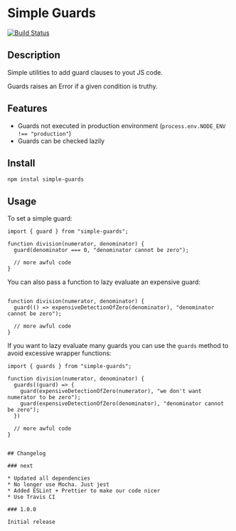 # Simple Guards

[![Build Status](https://travis-ci.org/trabe/simple-guards.svg?branch=master)](https://travis-ci.org/trabe/simple-guards)

## Description

Simple utilities to add guard clauses to yout JS code.

Guards raises an Error if a given condition is truthy.

## Features

* Guards not executed in production environment (`process.env.NODE_ENV !== "production"`)
* Guards can be checked lazily

## Install

```
npm instal simple-guards
````

## Usage

To set a simple guard:

```
import { guard } from "simple-guards";

function division(numerator, denominator) {
  guard(denominator === 0, "denominator cannot be zero");

  // more awful code
}
```

You can also pass a function to lazy evaluate an expensive guard:

```

function division(numerator, denominator) {
  guard(() => expensiveDetectionOfZero(denominator), "denominator cannot be zero");

  // more awful code
}

```

If you want to lazy evaluate many guards you can use the `guards` method to
avoid excessive wrapper functions:

```
import { guards } from "simple-guards";

function division(numerator, denominator) {
  guards((guard) => {
    guard(expensiveDetectionOfZero(numerator), "we don't want numerator to be zero");
    guard(expensiveDetectionOfZero(denominator), "denominator cannot be zero");
  })

  // more awful code
}


## Changelog

### next

* Updated all dependencies
* No longer use Mocha. Just jest
* Added ESLint + Prettier to make our code nicer
* Use Travis CI

### 1.0.0

Initial release
